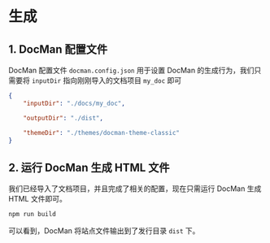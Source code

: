 # 生成

## 1. DocMan 配置文件

DocMan 配置文件 `docman.config.json` 用于设置 DocMan 的生成行为，我们只需要将 `inputDir` 指向刚刚导入的文档项目 `my_doc` 即可

```json
{
	"inputDir": "./docs/my_doc",

	"outputDir": "./dist",

	"themeDir": "./themes/docman-theme-classic"
}
```

## 2. 运行 DocMan 生成 HTML 文件

我们已经导入了文档项目，并且完成了相关的配置，现在只需运行 DocMan 生成 HTML 文件即可。

```sh
npm run build
```

可以看到，DocMan 将站点文件输出到了发行目录 `dist` 下。
